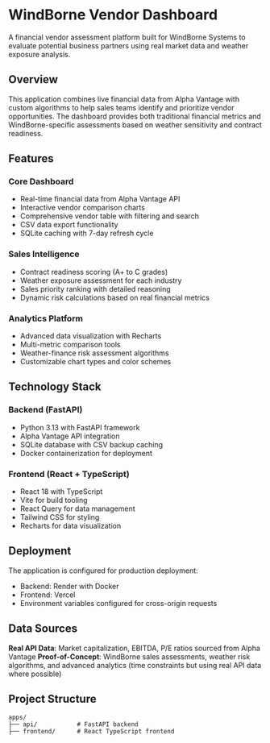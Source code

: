 # WindBorne Vendor Dashboard

A financial vendor assessment platform built for WindBorne Systems to evaluate potential business partners using real market data and weather exposure analysis.

## Overview

This application combines live financial data from Alpha Vantage with custom algorithms to help sales teams identify and prioritize vendor opportunities. The dashboard provides both traditional financial metrics and WindBorne-specific assessments based on weather sensitivity and contract readiness.

## Features

### Core Dashboard
- Real-time financial data from Alpha Vantage API
- Interactive vendor comparison charts
- Comprehensive vendor table with filtering and search
- CSV data export functionality
- SQLite caching with 7-day refresh cycle

### Sales Intelligence
- Contract readiness scoring (A+ to C grades)
- Weather exposure assessment for each industry
- Sales priority ranking with detailed reasoning
- Dynamic risk calculations based on real financial metrics

### Analytics Platform
- Advanced data visualization with Recharts
- Multi-metric comparison tools
- Weather-finance risk assessment algorithms
- Customizable chart types and color schemes

## Technology Stack

### Backend (FastAPI)
- Python 3.13 with FastAPI framework
- Alpha Vantage API integration
- SQLite database with CSV backup caching
- Docker containerization for deployment

### Frontend (React + TypeScript)
- React 18 with TypeScript
- Vite for build tooling
- React Query for data management
- Tailwind CSS for styling
- Recharts for data visualization

## Deployment

The application is configured for production deployment:
- Backend: Render with Docker
- Frontend: Vercel
- Environment variables configured for cross-origin requests

## Data Sources

**Real API Data**: Market capitalization, EBITDA, P/E ratios sourced from Alpha Vantage
**Proof-of-Concept**: WindBorne sales assessments, weather risk algorithms, and advanced analytics (time constraints but using real API data where possible)

## Project Structure

```
apps/
├── api/           # FastAPI backend
├── frontend/      # React TypeScript frontend
```
